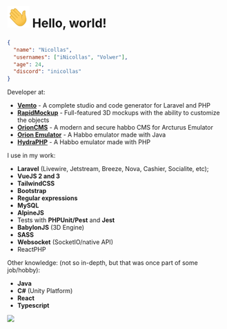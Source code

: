 <h1>
  <img style="margin: 0 auto" src="https://github.com/ABSphreak/ABSphreak/blob/master/gifs/Hi.gif" height="50">
  Hello, world!
</h1>

```json
{
  "name": "Nicollas",
  "usernames": ["iNicollas", "Volwer"],
  "age": 24,
  "discord": "inicollas"
}
```

Developer at:

-   [**Vemto**](https://vemto.app/) - A complete studio and code generator for Laravel and PHP
-   [**RapidMockup**](https://alpha.rapidmockup.net/) - Full-featured 3D mockups with the ability to customize the objects
-   [**OrionCMS**](https://github.com/orion-server/cms) - A modern and secure habbo CMS for Arcturus Emulator
-   [**Orion Emulator**](https://github.com/orion-server/emulator) - A Habbo emulator made with Java
-   [**HydraPHP**](https://github.com/nicollassilva/hydraphp) - A Habbo emulator made with PHP

I use in my work:

- **Laravel** (Livewire, Jetstream, Breeze, Nova, Cashier, Socialite, etc);
- **VueJS 2 and 3**
- **TailwindCSS**
- **Bootstrap**
- **Regular expressions**
- **MySQL**
- **AlpineJS**
- Tests with **PHPUnit/Pest** and **Jest**
- **BabylonJS** (3D Engine)
- **SASS**
- **Websocket** (SocketIO/native API)
- ReactPHP

Other knowledge: (not so in-depth, but that was once part of some job/hobby):

- **Java**
- **C#** (Unity Platform)
- **React**
- **Typescript**

![](https://komarev.com/ghpvc/?username=nicollassilva&style=for-the-badge)
